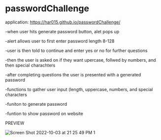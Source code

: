 # passwordChallenge

application: https://har015.github.io/passwordChallenge/

-when user hits generate password button, alet pops up

-alert allows user to first enter password length 8-128

-user is then told to continue and enter yes or no for further questions

-then the user is asked on if they want upercase, follwed by numbers, and then special charachters

-after completing questions the user is presented with a generated password

-functions to gather user input (length, uppercase, numbers, and special characters

-funiton to generate password

-funtion to show password on website

PREVIEW

![Screen Shot 2022-10-03 at 21 25 49 PM  1](https://user-images.githubusercontent.com/111612523/193714953-075c8114-0479-4fc4-b32a-dfca54502204.png)
